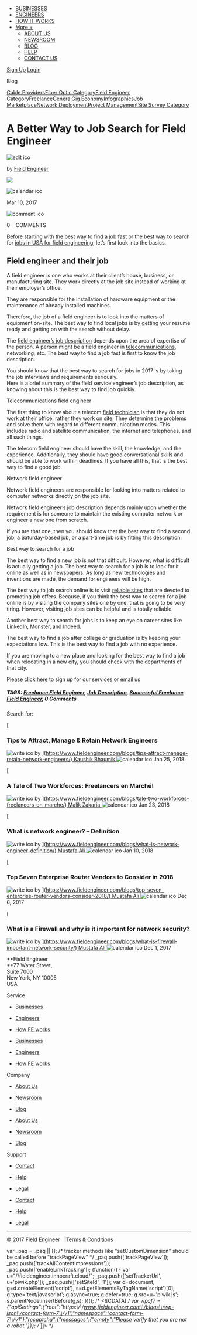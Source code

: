 *   [BUSINESSES](https://www.fieldengineer.com/business/ "BUSINESSES")
*   [ENGINEERS](https://www.fieldengineer.com/engineer/ "ENGINEERS")
*   [HOW IT WORKS](https://www.fieldengineer.com/how-it-works/ "HOW IT WORKS")
*   [More +](# "More +")
    *   [ABOUT US](https://www.fieldengineer.com/about/ "ABOUT US")
    *   [NEWSROOM](https://www.fieldengineer.com/newsroom/ "NEWSROOM")
    *   [BLOG](https://www.fieldengineer.com/blogs/ "BLOG")
    *   [HELP](https://www.fieldengineer.com/help/ "HELP")
    *   [CONTACT US](https://www.fieldengineer.com/contact/ "CONTACT US")

[Sign Up](https://www.fieldengineer.com/signup/?type=business) [Login](https://app.fieldengineer.com/)

Blog

[Cable Providers](https://www.fieldengineer.com/blogs/category/cable-providers/)[Fiber Optic Category](https://www.fieldengineer.com/blogs/category/fiber-optic/)[Field Engineer Category](https://www.fieldengineer.com/blogs/category/field-engineer/)[Freelance](https://www.fieldengineer.com/blogs/category/freelance/)[General](https://www.fieldengineer.com/blogs/category/general/)[Gig Economy](https://www.fieldengineer.com/blogs/category/gig-economy/)[Infographics](https://www.fieldengineer.com/blogs/category/infographics/)[Job Marketplace](https://www.fieldengineer.com/blogs/category/job-marketplace/)[Network Deployment](https://www.fieldengineer.com/blogs/category/network-deployment/)[Project Management](https://www.fieldengineer.com/blogs/category/project-management/)[Site Survey Category](https://www.fieldengineer.com/blogs/category/site-survey/)

A Better Way to Job Search for Field Engineer
=============================================

![edit ico](https://www.fieldengineer.com/blogs/wp-content/themes/fieldEngineer/blog/images/edit-img.png)

by [Field Engineer](https://www.fieldengineer.com/blogs/author/kaushikbhaumik/)

![](https://secure.gravatar.com/avatar/bfabec1747b7798738753962805813d9?s=32&d=mm&r=g)

![calendar ico](https://www.fieldengineer.com/blogs/wp-content/themes/fieldEngineer/blog/images/cal-img.png)

Mar 10, 2017

![comment ico](https://www.fieldengineer.com/blogs/wp-content/themes/fieldEngineer/blog/images/comm-img.jpg)

0    COMMENTS

Before starting with the best way to find a job fast or the best way to search for [jobs in USA for field engineering](http://www.fieldengineer.com/engineers/field-engineers-new-york), let’s first look into the basics.

Field engineer and their job
----------------------------

A field engineer is one who works at their client’s house, business, or manufacturing site. They work directly at the job site instead of working at their employer’s office.

They are responsible for the installation of hardware equipment or the maintenance of already installed machines.

Therefore, the job of a field engineer is to look into the matters of equipment on-site. The best way to find local jobs is by getting your resume ready and getting on with the search without delay.

The [field engineer’s job description](https://www.fieldengineer.com/blogs/2017/04/12/kinds-work-can-freelance-engineers/) depends upon the area of expertise of the person. A person might be a field engineer in [telecommunications](https://www.fieldengineer.com/blogs/2016/09/13/wireless-network-deployment/), networking, etc. The best way to find a job fast is first to know the job description.

You should know that the best way to search for jobs in 2017 is by taking the job interviews and requirements seriously.  
Here is a brief summary of the field service engineer’s job description, as knowing about this is the best way to find job quickly.

Telecommunications field engineer

The first thing to know about a telecom [field technician](https://www.fieldengineer.com/engineers/field-technician) is that they do not work at their office, rather they work on site. They determine the problems and solve them with regard to different communication modes. This includes radio and satellite communication, the internet and telephones, and all such things.

The telecom field engineer should have the skill, the knowledge, and the experience. Additionally, they should have good conversational skills and should be able to work within deadlines. If you have all this, that is the best way to find a good job.

Network field engineer

Network field engineers are responsible for looking into matters related to computer networks directly on the job site.

Network field engineer’s job description depends mainly upon whether the requirement is for someone to maintain the existing computer network or engineer a new one from scratch.

If you are that one, then you should know that the best way to find a second job, a Saturday-based job, or a part-time job is by fitting this description.

Best way to search for a job

The best way to find a new job is not that difficult. However, what is difficult is actually getting a job. The best way to search for a job is to look for it online as well as in newspapers. As long as new technologies and inventions are made, the demand for engineers will be high.

The best way to job search online is to visit [reliable sites](https://www.fieldengineer.com) that are devoted to promoting job offers. Because, if you think the best way to search for a job online is by visiting the company sites one by one, that is going to be very tiring. However, visiting job sites can be helpful and is totally reliable.

Another best way to search for jobs is to keep an eye on career sites like LinkedIn, Monster, and Indeed.

The best way to find a job after college or graduation is by keeping your expectations low. This is the best way to find a job with no experience.

If you are moving to a new place and looking for the best way to find a job when relocating in a new city, you should check with the departments of that city.

Please [click here](https://www.fieldengineer.com/landing/business) to sign up for our services or [email us](mailto:sales@fieldengineer.com)

##### TAGS: [Freelance Field Engineer](https://www.fieldengineer.com/blogs/tag/freelance-field-engineer), [Job Description](https://www.fieldengineer.com/blogs/tag/job-description), [Successful Freelance Field Engineer](https://www.fieldengineer.com/blogs/tag/successful-freelance-field-engineer), 0 Comments

Search for:  

[

### Tips to Attract, Manage & Retain Network Engineers

 ![write  ico](https://www.fieldengineer.com/blogs/wp-content/themes/fieldEngineer/blog/images/writing-icon.jpg) by ](https://www.fieldengineer.com/blogs/tips-attract-manage-retain-network-engineers/)[ Kaushik Bhaumik ](https://www.fieldengineer.com/blogs/author/kbhaumik/) ![calendar ico](https://www.fieldengineer.com/blogs/wp-content/themes/fieldEngineer/blog/images/calendar-icon.png) Jan 25, 2018 

[

### A Tale of Two Workforces: Freelancers en Marché!

 ![write  ico](https://www.fieldengineer.com/blogs/wp-content/themes/fieldEngineer/blog/images/writing-icon.jpg) by ](https://www.fieldengineer.com/blogs/tale-two-workforces-freelancers-en-marche/)[ Malik Zakaria ](https://www.fieldengineer.com/blogs/author/mzakaria/) ![calendar ico](https://www.fieldengineer.com/blogs/wp-content/themes/fieldEngineer/blog/images/calendar-icon.png) Jan 23, 2018 

[

### What is network engineer? – Definition

 ![write  ico](https://www.fieldengineer.com/blogs/wp-content/themes/fieldEngineer/blog/images/writing-icon.jpg) by ](https://www.fieldengineer.com/blogs/what-is-network-engineer-definition/)[ Mustafa Ali ](https://www.fieldengineer.com/blogs/author/mustafaali/) ![calendar ico](https://www.fieldengineer.com/blogs/wp-content/themes/fieldEngineer/blog/images/calendar-icon.png) Jan 10, 2018 

[

### Top Seven Enterprise Router Vendors to Consider in 2018

 ![write  ico](https://www.fieldengineer.com/blogs/wp-content/themes/fieldEngineer/blog/images/writing-icon.jpg) by ](https://www.fieldengineer.com/blogs/top-seven-enterprise-router-vendors-consider-2018/)[ Mustafa Ali ](https://www.fieldengineer.com/blogs/author/mustafaali/) ![calendar ico](https://www.fieldengineer.com/blogs/wp-content/themes/fieldEngineer/blog/images/calendar-icon.png) Dec 6, 2017 

[

### What is a Firewall and why is it important for network security?

 ![write  ico](https://www.fieldengineer.com/blogs/wp-content/themes/fieldEngineer/blog/images/writing-icon.jpg) by ](https://www.fieldengineer.com/blogs/what-is-firewall-important-network-security/)[ Mustafa Ali ](https://www.fieldengineer.com/blogs/author/mustafaali/) ![calendar ico](https://www.fieldengineer.com/blogs/wp-content/themes/fieldEngineer/blog/images/calendar-icon.png) Dec 1, 2017 

**Field Engineer  
**77 Water Street,  
Suite 7000  
New York, NY 10005  
USA

Service

*   [Businesses](https://www.fieldengineer.com/business/)
*   [Engineers](https://www.fieldengineer.com/engineer/)
*   [How FE works](https://www.fieldengineer.com/how-it-works/)

*   [Businesses](https://www.fieldengineer.com/business/)
*   [Engineers](https://www.fieldengineer.com/engineer/)
*   [How FE works](https://www.fieldengineer.com/how-it-works/)

Company

*   [About Us](https://www.fieldengineer.com/about/)
*   [Newsroom](https://www.fieldengineer.com/newsroom/)
*   [Blog](https://www.fieldengineer.com/blogs/)

*   [About Us](https://www.fieldengineer.com/about/)
*   [Newsroom](https://www.fieldengineer.com/newsroom/)
*   [Blog](https://www.fieldengineer.com/blogs/)

Support

*   [Contact](https://www.fieldengineer.com/contact/)
*   [Help](https://www.fieldengineer.com/help/)
*   [Legal](https://www.fieldengineer.com/legal/)

*   [Contact](https://www.fieldengineer.com/contact/)
*   [Help](https://www.fieldengineer.com/help/)
*   [Legal](https://www.fieldengineer.com/legal/)

* * *

© 2017 Field Engineer   |[Terms & Conditions](https://www.fieldengineer.com/legal)

var \_paq = \_paq || \[\]; /* tracker methods like "setCustomDimension" should be called before "trackPageView" */ \_paq.push(\['trackPageView'\]); \_paq.push(\['trackAllContentImpressions'\]); \_paq.push(\['enableLinkTracking'\]); (function() { var u="//fieldengineer.innocraft.cloud/"; \_paq.push(\['setTrackerUrl', u+'piwik.php'\]); _paq.push(\['setSiteId', '1'\]); var d=document, g=d.createElement('script'), s=d.getElementsByTagName('script')\[0\]; g.type='text/javascript'; g.async=true; g.defer=true; g.src=u+'piwik.js'; s.parentNode.insertBefore(g,s); })(); /\* <!\[CDATA\[ */ var wpcf7 = {"apiSettings":{"root":"https:\\/\\/www.fieldengineer.com\\/blogs\\/wp-json\\/contact-form-7\\/v1","namespace":"contact-form-7\\/v1"},"recaptcha":{"messages":{"empty":"Please verify that you are not a robot."}}}; /* \]\]> */